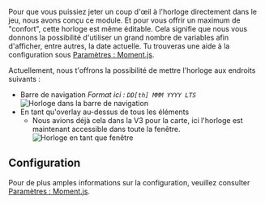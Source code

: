 Pour que vous puissiez jeter un coup d'œil à l'horloge directement dans le jeu, nous avons conçu ce module.
Et pour vous offrir un maximum de "confort", cette horloge est même éditable.
Cela signifie que nous vous donnons la possibilité d'utiliser un grand nombre de variables afin d'afficher, entre autres,
 la date actuelle.
Tu trouveras une aide à la configuration sous [Paramètres : Moment.js](../../settings.md#moment-js).

Actuellement, nous t'offrons la possibilité de mettre l'horloge aux endroits suivants :

* Barre de navigation *Format ici : `DD[th] MMM YYYY LTS`* ![Horloge dans la barre de navigation](./navbar.png)
* En tant qu'overlay au-dessus de tous les éléments
    * Nous avions déjà cela dans la V3 pour la carte, ici l'horloge est maintenant accessible dans toute la fenêtre.
      ![Horloge en tant que fenêtre](./chatOverlay.png)

## Configuration

Pour de plus amples informations sur la configuration, veuillez consulter [Paramètres : Moment.js](../../settings.md#moment-js).
